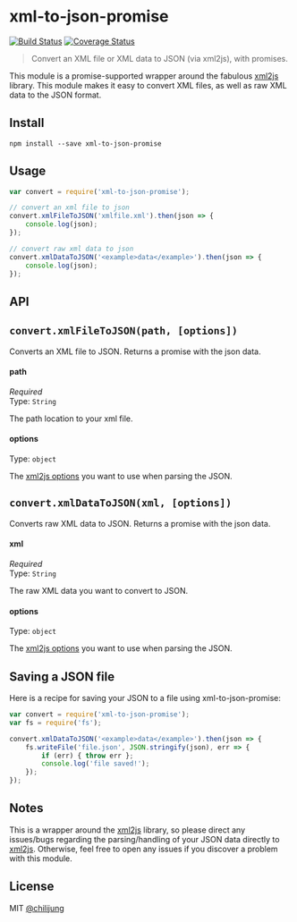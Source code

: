 # xml-to-json-promise

[![Build Status](https://travis-ci.org/radiovisual/xml-to-json-promise.png?branch=master)](https://travis-ci.org/radiovisual/xml-to-json-promise) [![Coverage Status](https://coveralls.io/repos/github/radiovisual/xml-to-json-promise/badge.svg?branch=master)](https://coveralls.io/github/radiovisual/xml-to-json-promise?branch=master)

> Convert an XML file or XML data to JSON (via xml2js), with promises. 

This module is a promise-supported wrapper around the fabulous [xml2js](https://github.com/Leonidas-from-XIV/node-xml2js) library. This module 
makes it easy to convert XML files, as well as raw XML data to the JSON format.


## Install

```
npm install --save xml-to-json-promise
```


## Usage

```js
var convert = require('xml-to-json-promise');

// convert an xml file to json
convert.xmlFileToJSON('xmlfile.xml').then(json => {
    console.log(json);
});

// convert raw xml data to json
convert.xmlDataToJSON('<example>data</example>').then(json => {
    console.log(json);
});
```

## API

## `convert.xmlFileToJSON(path, [options])`

Converts an XML file to JSON. Returns a promise with the json data. 

#### path

*Required*  
Type: `String`  

The path location to your xml file.

#### options

Type: `object`  

The [xml2js options](https://github.com/Leonidas-from-XIV/node-xml2js#options) you want to use when parsing the JSON.

## `convert.xmlDataToJSON(xml, [options])`

Converts raw XML data to JSON. Returns a promise with the json data. 

#### xml

*Required*  
Type: `String`  

The raw XML data you want to convert to JSON.

#### options

Type: `object`  

The [xml2js options](https://github.com/Leonidas-from-XIV/node-xml2js#options) you want to use when parsing the JSON.


## Saving a JSON file

Here is a recipe for saving your JSON to a file using xml-to-json-promise:

```js
var convert = require('xml-to-json-promise');
var fs = require('fs');

convert.xmlDataToJSON('<example>data</example>').then(json => {
	fs.writeFile('file.json', JSON.stringify(json), err => {
		if (err) { throw err };
		console.log('file saved!');
	});
});
```


## Notes

This is a wrapper around the [xml2js](https://github.com/Leonidas-from-XIV/node-xml2js) library, so please direct any issues/bugs
 regarding the parsing/handling of your JSON data directly to [xml2js](https://github.com/Leonidas-from-XIV/node-xml2js). Otherwise,
 feel free to open any issues if you discover a problem with this module. 
  
  
## License

MIT [@chilijung](http://github.com/chilijung)
